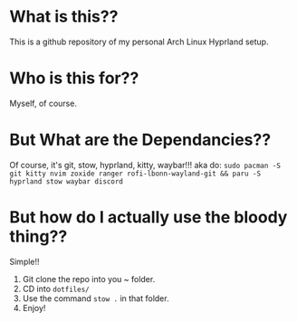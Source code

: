 # What is this??
This is a github repository of my personal Arch Linux Hyprland setup.

# Who is this for??
Myself, of course.

# But What are the Dependancies??
Of course, it's git, stow, hyprland, kitty, waybar!!!
aka do:
```sudo pacman -S git kitty nvim zoxide ranger rofi-lbonn-wayland-git && paru -S hyprland stow waybar discord``` 

# But how do I actually use the bloody thing??
Simple!!

1. Git clone the repo into you ~ folder.
2. CD into ```dotfiles/```
3. Use the command ```stow .``` in that folder.
4. Enjoy!

